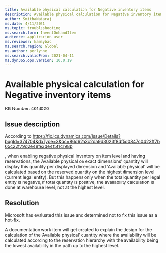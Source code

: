```yaml
---
title: Available physical calculation for Negative inventory items
description: Available physical calculation for Negative inventory items
author: SmithaNataraj
ms.date: 4/11/2021
ms.topic: troubleshooting
ms.search.form: InventOnhandItem
audience: Application User
ms.reviewer: kamaybac
ms.search.region: Global
ms.author: perlynne
ms.search.validFrom: 2021-04-11
ms.dyn365.ops.version: 10.0.19
---
```


# Available physical calculation for Negative inventory items

KB Number: 4614020

## Issue description

According to https://fix.lcs.dynamics.com/Issue/Details?bugId=374704&dbType=3&qc=86d62a3c2da9d3023f8df5d0847c0423ff7b65c22f79d2e48fe3de4f5f1c198b

, when enabling negative physical inventory on item level and having reservations, the ‘Available physical on exact dimensions’ quantity will display this quantity per displayed dimension and ‘Available physical’ will be calculated based on the reserved quantity on the highest dimension level (current legal entity).
But this happens only when the total quantity per legal entity is negative, if total quantity is positive, the availability calculation is done at warehouse level, not at the highest level.

## Resolution

Microsoft has evaluated this issue and determined not to fix this issue as a hot-fix.

A documentation work item will get created to explain the design for the calculation of the ‘Available physical’ quantity where the availability will be calculated according to the reservation hierarchy with the availability being the lowest availability in the path up to the highest level.
